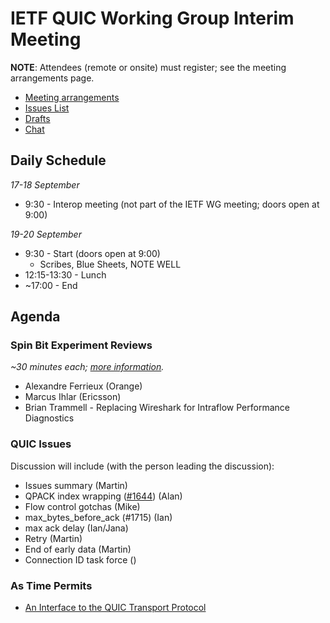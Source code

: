 # IETF QUIC Working Group Interim Meeting

**NOTE**: Attendees (remote or onsite) must register; see the meeting arrangements page.

* [Meeting arrangements](https://github.com/quicwg/wg-materials/blob/master/interim-18-09/arrangements.md)
* [Issues List](https://github.com/quicwg/base-drafts/issues)
* [Drafts](https://github.com/quicwg/base-drafts)
* [Chat](xmpp:quic@jabber.ietf.org?join)

## Daily Schedule

_17-18 September_

* 9:30 - Interop meeting (not part of the IETF WG meeting; doors open at 9:00)

_19-20 September_

* 9:30 - Start (doors open at 9:00)
  * Scribes, Blue Sheets, NOTE WELL
* 12:15-13:30 - Lunch
* ~17:00 - End


## Agenda

### Spin Bit Experiment Reviews

_~30 minutes each; [more information](https://mailarchive.ietf.org/arch/msg/quic/3o9eAubWNfWvuMBLu-tIxc5Tba0)._

* Alexandre Ferrieux (Orange)
* Marcus Ihlar (Ericsson)
* Brian Trammell - Replacing Wireshark for Intraflow Performance Diagnostics

### QUIC Issues

Discussion will include (with the person leading the discussion):

* Issues summary (Martin)
* QPACK index wrapping ([#1644](https://github.com/quicwg/base-drafts/issues/1644)) (Alan)
* Flow control gotchas (Mike)
* max_bytes_before_ack (#1715) (Ian)
* max ack delay (Ian/Jana)
* Retry (Martin)
* End of early data (Martin)
* Connection ID task force ()

### As Time Permits

* [An Interface to the QUIC Transport Protocol](https://tools.ietf.org/html/draft-pauly-quic-interface)

